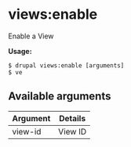 # views:enable
Enable a View

**Usage:**
```
$ drupal views:enable [arguments] 
$ ve  
```

## Available arguments
Argument | Details
---------|-------------
view-id | View ID
